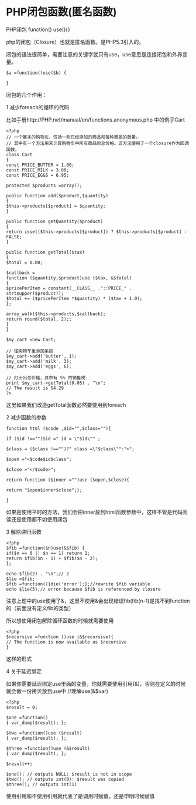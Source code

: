 # PHP闭包函数(匿名函数)

PHP闭包 function() use(){}

php的闭包（Closure）也就是匿名函数。是PHP5.3引入的。

闭包的语法很简单，需要注意的关键字就只有use，use意思是连接闭包和外界变量。

```
$a =function()use($b) { 

}
```

闭包的几个作用：

1 减少foreach的循环的代码

比如手册http://PHP.net/manual/en/functions.anonymous.php 中的例子Cart

```
<?php 
// 一个基本的购物车，包括一些已经添加的商品和每种商品的数量。 
// 其中有一个方法用来计算购物车中所有商品的总价格。该方法使用了一个closure作为回调函数。 
class Cart 
{ 
const PRICE_BUTTER = 1.00; 
const PRICE_MILK = 3.00; 
const PRICE_EGGS = 6.95; 

protected $products =array(); 

public function add($product,$quantity) 
{ 
$this->products[$product] = $quantity; 
} 

public function getQuantity($product) 
{ 
return isset($this->products[$product]) ? $this->products[$product] : 
FALSE; 
} 

public function getTotal($tax) 
{ 
$total = 0.00; 

$callback = 
function ($quantity,$product)use ($tax, &$total) 
{ 
$pricePerItem = constant(__CLASS__ ."::PRICE_" . 
strtoupper($product)); 
$total += ($pricePerItem *$quantity) * ($tax + 1.0); 
}; 

array_walk($this->products,$callback); 
return round($total, 2);; 
} 
} 

$my_cart =new Cart; 

// 往购物车里添加条目 
$my_cart->add('butter', 1); 
$my_cart->add('milk', 3); 
$my_cart->add('eggs', 6); 

// 打出出总价格，其中有 5% 的销售税. 
print $my_cart->getTotal(0.05) . "\n"; 
// The result is 54.29 
?>
```

这里如果我们改造getTotal函数必然要使用到foreach

 

2 减少函数的参数

```
function html ($code ,$id="",$class=""){ 

if ($id !=="")$id =" id = \"$id\"" ; 

$class = ($class !=="")?" class =\"$class\"":">"; 

$open ="<$code$id$class"; 

$close ="</$code>"; 

return function ($inner ="")use ($open,$close){ 

return "$open$inner$close";}; 

} 
```
如果是使用平时的方法，我们会把inner放到html函数参数中，这样不管是代码阅读还是使用都不如使用闭包

3 解除递归函数
```
<?php 
$fib =function($n)use(&$fib) { 
if($n == 0 || $n == 1) return 1; 
return $fib($n - 1) + $fib($n - 2); 
}; 

echo $fib(2) . "\n";// 2 
$lie =$fib; 
$fib =function(){die('error');};//rewrite $fib variable 
echo $lie(5);// error because $fib is referenced by closure
```

注意上题中的use使用了&，这里不使用&会出现错误fib(fib(n-1)是找不到function的（前面没有定义fib的类型）

所以想使用闭包解除循环函数的时候就需要使用

```
<?php 
$recursive =function ()use (&$recursive){ 
// The function is now available as $recursive 
}
```
这样的形式

4 关于延迟绑定

如果你需要延迟绑定use里面的变量，你就需要使用引用(&)，否则在定义的时候就会做一份拷贝放到use中 //理解use(&$var)
```
<?php 
$result = 0; 

$one =function() 
{ var_dump($result); }; 

$two =function()use ($result) 
{ var_dump($result); }; 

$three =function()use (&$result) 
{ var_dump($result); }; 

$result++; 

$one(); // outputs NULL: $result is not in scope 
$two(); // outputs int(0): $result was copied 
$three(); // outputs int(1)
```

使用引用和不使用引用就代表了是调用时赋值，还是申明时候赋值











